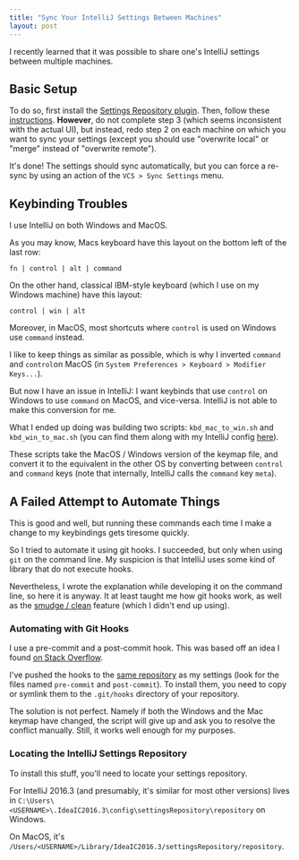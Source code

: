 ```yaml
---
title: "Sync Your IntelliJ Settings Between Machines"
layout: post
---
```


I recently learned that it was possible to share one's IntelliJ settings between
multiple machines.

## Basic Setup

To do so, first install the [Settings Repository plugin][plugin]. Then, follow
these [instructions]. **However**, do not complete step 3 (which seems
inconsistent with the actual UI), but instead, redo step 2 on each machine on
which you want to sync your settings (except you should use "overwrite local" or
"merge" instead of "overwrite remote").

It's done! The settings should sync automatically, but you can force a re-sync
by using an action of the `VCS > Sync Settings` menu.

## Keybinding Troubles

I use IntelliJ on both Windows and MacOS. 

As you may know, Macs keyboard have this layout on the bottom left of the last row:

    fn | control | alt | command

On the other hand, classical IBM-style keyboard (which I use on my Windows
 machine) have this layout:

    control | win | alt
    
Moreover, in MacOS, most shortcuts where `control` is used on Windows use
`command` instead.

I like to keep things as similar as possible, which is why I inverted `command`
and `control`on MacOS (in `System Preferences > Keyboard > Modifier Keys...`).

But now I have an issue in IntelliJ: I want keybinds that use `control` on
Windows to use `command` on MacOS, and vice-versa. IntelliJ is not able to make
this conversion for me.

What I ended up doing was building two scripts: `kbd_mac_to_win.sh` and
`kbd_win_to_mac.sh` (you can find them along with my IntelliJ
config [here][scripts]).

These scripts take the MacOS / Windows version of the keymap file, and convert
it to the equivalent in the other OS by converting between `control` and
`command` keys (note that internally, IntelliJ calls the `command` key `meta`).

## A Failed Attempt to Automate Things

This is good and well, but running these commands each time I make a change to
my keybindings gets tiresome quickly.

So I tried to automate it using git hooks. I succeeded, but only when using
`git` on the command line. My suspicion is that IntelliJ uses some kind of
library that do not execute hooks.

Nevertheless, I wrote the explanation while developing it on the command line,
so here it is anyway. It at least taught me how git hooks work, as well as the
[smudge / clean] feature (which I didn't end up using).

### Automating with Git Hooks

I use a pre-commit and a post-commit hook. This was based off an idea I found
[on Stack Overflow].

I've pushed the hooks to the [same repository][scripts] as my settings (look for
the files named `pre-commit` and `post-commit`). To install them, you need to
copy or symlink them to the `.git/hooks` directory of your repository.

The solution is not perfect. Namely if both the Windows and the Mac keymap have
changed, the script will give up and ask you to resolve the conflict manually.
Still, it works well enough for my purposes.

### Locating the IntelliJ Settings Repository

To install this stuff, you'll need to locate your settings repository.

For IntelliJ 2016.3 (and presumably, it's similar for most other versions)
lives in
`C:\Users\<USERNAME>\.IdeaIC2016.3\config\settingsRepository\repository` on
Windows.

On MacOS, it's `/Users/<USERNAME>/Library/IdeaIC2016.3/settingsRepository/repository`.

[instructions]: https://www.jetbrains.com/help/idea/2016.3/sharing-your-ide-settings.html
[plugin]: https://plugins.jetbrains.com/idea/plugin/7566-settings-repository
[scripts]: https://github.com/norswap/intellij-settings
[on Stack Overflow]: http://stackoverflow.com/a/12802592/298664
[smudge / clean]: https://git-scm.com/book/en/v2/Customizing-Git-Git-Attributes#Keyword-Expansion
